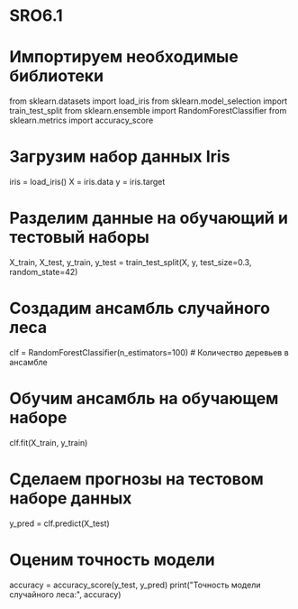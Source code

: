 # SRO6.1
# Импортируем необходимые библиотеки
from sklearn.datasets import load_iris
from sklearn.model_selection import train_test_split
from sklearn.ensemble import RandomForestClassifier
from sklearn.metrics import accuracy_score

# Загрузим набор данных Iris
iris = load_iris()
X = iris.data
y = iris.target

# Разделим данные на обучающий и тестовый наборы
X_train, X_test, y_train, y_test = train_test_split(X, y, test_size=0.3, random_state=42)

# Создадим ансамбль случайного леса
clf = RandomForestClassifier(n_estimators=100)  # Количество деревьев в ансамбле

# Обучим ансамбль на обучающем наборе
clf.fit(X_train, y_train)

# Сделаем прогнозы на тестовом наборе данных
y_pred = clf.predict(X_test)

# Оценим точность модели
accuracy = accuracy_score(y_test, y_pred)
print("Точность модели случайного леса:", accuracy)
